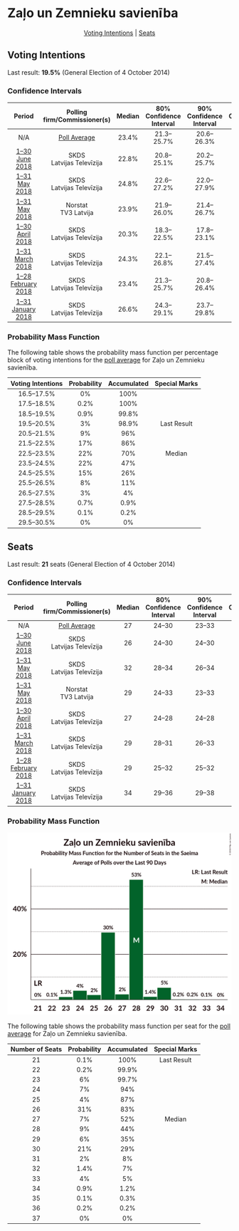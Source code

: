 # Zaļo un Zemnieku savienība

<p align="center"><a href="#voting-intentions">Voting Intentions</a> | <a href="#seats">Seats</a></p>

## Voting Intentions

Last result: **19.5%** (General Election of 4 October 2014)

### Confidence Intervals

| Period     | Polling firm/Commissioner(s) | Median | 80% Confidence Interval | 90% Confidence Interval | 95% Confidence Interval | 99% Confidence Interval |
|:----------:|:----------------:|:-----------:|:-----------------------:|:-----------------------:|:-----------------------:|:-----------------------:|
| N/A | [Poll Average](average.html) | 23.4% | 21.3–25.7% | 20.6–26.3% | 20.1–26.8% | 19.1–27.9% |
| [1–30 June 2018](2018-06-30-SKDS.html) | SKDS <br> Latvijas Televīzija | 22.8% | 20.8–25.1% | 20.2–25.7% | 19.7–26.3% | 18.8–27.4% |
| [1–31 May 2018](2018-05-31-SKDS.html) | SKDS <br> Latvijas Televīzija | 24.8% | 22.6–27.2% | 22.0–27.9% | 21.5–28.5% | 20.5–29.7% |
| [1–31 May 2018](2018-05-31-Norstat.html) | Norstat <br> TV3 Latvija | 23.9% | 21.9–26.0% | 21.4–26.7% | 20.9–27.2% | 20.0–28.2% |
| [1–30 April 2018](2018-04-30-SKDS.html) | SKDS <br> Latvijas Televīzija | 20.3% | 18.3–22.5% | 17.8–23.1% | 17.3–23.6% | 16.4–24.7% |
| [1–31 March 2018](2018-03-31-SKDS.html) | SKDS <br> Latvijas Televīzija | 24.3% | 22.1–26.8% | 21.5–27.4% | 21.0–28.0% | 20.0–29.2% |
| [1–28 February 2018](2018-02-28-SKDS.html) | SKDS <br> Latvijas Televīzija | 23.4% | 21.3–25.7% | 20.8–26.4% | 20.3–26.9% | 19.3–28.0% |
| [1–31 January 2018](2018-01-31-SKDS.html) | SKDS <br> Latvijas Televīzija | 26.6% | 24.3–29.1% | 23.7–29.8% | 23.2–30.4% | 22.1–31.6% |

### Probability Mass Function

The following table shows the probability mass function per percentage block of voting intentions for the [poll average](average.html) for Zaļo un Zemnieku savienība.

| Voting Intentions | Probability | Accumulated | Special Marks |
|:-----------------:|:-----------:|:-----------:|:-------------:|
| 16.5–17.5% | 0% | 100% |  |
| 17.5–18.5% | 0.2% | 100% |  |
| 18.5–19.5% | 0.9% | 99.8% |  |
| 19.5–20.5% | 3% | 98.9% | Last Result |
| 20.5–21.5% | 9% | 96% |  |
| 21.5–22.5% | 17% | 86% |  |
| 22.5–23.5% | 22% | 70% | Median |
| 23.5–24.5% | 22% | 47% |  |
| 24.5–25.5% | 15% | 26% |  |
| 25.5–26.5% | 8% | 11% |  |
| 26.5–27.5% | 3% | 4% |  |
| 27.5–28.5% | 0.7% | 0.9% |  |
| 28.5–29.5% | 0.1% | 0.2% |  |
| 29.5–30.5% | 0% | 0% |  |


## Seats

Last result: **21** seats (General Election of 4 October 2014)

### Confidence Intervals

| Period     | Polling firm/Commissioner(s) | Median | 80% Confidence Interval | 90% Confidence Interval | 95% Confidence Interval | 99% Confidence Interval |
|:----------:|:----------------:|:------:|:-----------------------:|:-----------------------:|:-----------------------:|:-----------------------:|
| N/A | [Poll Average](average.html) | 27 | 24–30 | 23–33 | 23–33 | 23–34 |
| [1–30 June 2018](2018-06-30-SKDS.html) | SKDS <br> Latvijas Televīzija | 26 | 24–30 | 24–30 | 23–30 | 23–32 |
| [1–31 May 2018](2018-05-31-SKDS.html) | SKDS <br> Latvijas Televīzija | 32 | 28–34 | 26–34 | 25–36 | 24–37 |
| [1–31 May 2018](2018-05-31-Norstat.html) | Norstat <br> TV3 Latvija | 29 | 24–33 | 23–33 | 23–33 | 23–35 |
| [1–30 April 2018](2018-04-30-SKDS.html) | SKDS <br> Latvijas Televīzija | 27 | 24–28 | 24–28 | 23–29 | 19–30 |
| [1–31 March 2018](2018-03-31-SKDS.html) | SKDS <br> Latvijas Televīzija | 29 | 28–31 | 26–33 | 26–34 | 25–34 |
| [1–28 February 2018](2018-02-28-SKDS.html) | SKDS <br> Latvijas Televīzija | 29 | 25–32 | 25–32 | 25–32 | 24–34 |
| [1–31 January 2018](2018-01-31-SKDS.html) | SKDS <br> Latvijas Televīzija | 34 | 29–36 | 29–38 | 28–39 | 26–39 |

### Probability Mass Function

![Graph with seats probability mass function not yet produced](average-seats-pmf-zaļounzemniekusavienība.png "Seats Probability Mass Function")

The following table shows the probability mass function per seat for the [poll average](average.html) for Zaļo un Zemnieku savienība.

| Number of Seats | Probability | Accumulated | Special Marks |
|:---------------:|:-----------:|:-----------:|:-------------:|
| 21 | 0.1% | 100% | Last Result |
| 22 | 0.2% | 99.9% |  |
| 23 | 6% | 99.7% |  |
| 24 | 7% | 94% |  |
| 25 | 4% | 87% |  |
| 26 | 31% | 83% |  |
| 27 | 7% | 52% | Median |
| 28 | 9% | 44% |  |
| 29 | 6% | 35% |  |
| 30 | 21% | 29% |  |
| 31 | 2% | 8% |  |
| 32 | 1.4% | 7% |  |
| 33 | 4% | 5% |  |
| 34 | 0.9% | 1.2% |  |
| 35 | 0.1% | 0.3% |  |
| 36 | 0.2% | 0.2% |  |
| 37 | 0% | 0% |  |


